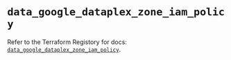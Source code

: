 # `data_google_dataplex_zone_iam_policy`

Refer to the Terraform Registory for docs: [`data_google_dataplex_zone_iam_policy`](https://registry.terraform.io/providers/hashicorp/google-beta/5.21.0/docs/data-sources/google_dataplex_zone_iam_policy).
